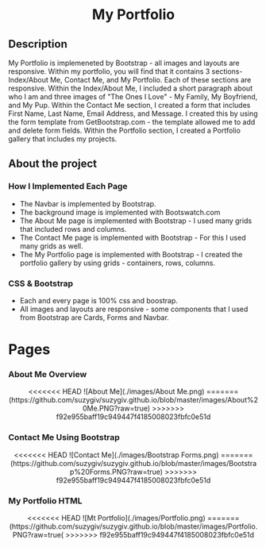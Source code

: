 <h1 align="center">My Portfolio</h1>

## Description

My Portfolio is implemeneted by Bootstrap - all images and layouts are responsive. Within my portfolio, you will find that it contains 3 sections- Index/About Me, Contact Me, and My Portfolio. Each of these sections are responsive. Within the Index/About Me, I included a short paragraph about who I am and three images of "The Ones I Love" - My Family, My Boyfriend, and My Pup. Within the Contact Me section, I created a form that includes First Name, Last Name, Email Address, and Message. I created this by using the form template from GetBootstrap.com - the template allowed me to add and delete form fields. Within the Portfolio section, I created a Portfolio gallery that includes my projects.


## About the project

### How I Implemented Each Page

- The Navbar is implemented by Bootstrap.
- The background image is implemented with Bootswatch.com 
- The About Me page is implemented with Bootstrap - I used many grids that included rows and columns.
- The Contact Me page is implemented with Bootstrap - For this I used many grids as well.
- The My Portfolio page is implemented with Bootstrap - I created the portfolio gallery by using grids - containers, rows, columns.

### CSS & Bootstrap

- Each and every page is 100% css and boostrap.
- All images and layouts are responsive - some components that I used from Bootstrap are Cards, Forms and Navbar. 

# Pages

### **About Me Overview**

<p align="center">
<<<<<<< HEAD
![About Me](./images/About Me.png)
=======
 (https://github.com/suzygiv/suzygiv.github.io/blob/master/images/About%20Me.PNG?raw=true)
>>>>>>> f92e955baff19c949447f4185008023fbfc0e51d
</p>

### **Contact Me Using Bootstrap**

<p align="center">
<<<<<<< HEAD
![Contact Me](./images/Bootstrap Forms.png)
=======
(https://github.com/suzygiv/suzygiv.github.io/blob/master/images/Bootstrap%20Forms.PNG?raw=true)
>>>>>>> f92e955baff19c949447f4185008023fbfc0e51d
</p>

### **My Portfolio HTML**

<p align="center">
<<<<<<< HEAD
![Mt Portfolio](./images/Portfolio.png)
=======
(https://github.com/suzygiv/suzygiv.github.io/blob/master/images/Portfolio.PNG?raw=true(
>>>>>>> f92e955baff19c949447f4185008023fbfc0e51d
</p>


